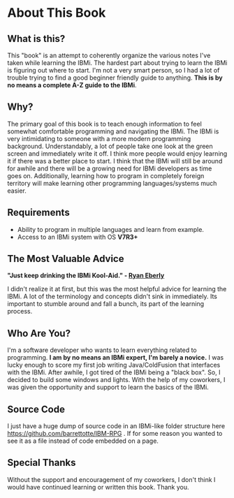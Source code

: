 # About This Book


## What is this?
This "book" is an attempt to coherently organize the various notes I've taken while learning the IBMi. The hardest part about trying to learn the IBMi is
figuring out where to start. I'm not a very smart person, so I had a lot of trouble trying to find a good beginner friendly guide to anything.
**This is by no means a complete A-Z guide to the IBMi**.


## Why?
The primary goal of this book is to teach enough information to feel somewhat comfortable programming and navigating the IBMi.
The IBMi is very intimidating to someone with a more modern programming background. Understandably, a lot of people take one look at the green screen
and immediately write it off. I think more people would enjoy learning it if there was a better place to start. I think that the IBMi will still be around for awhile and there will be a growing need for IBMi developers as time goes on. 
Additionally, learning how to program in completely foreign territory will make learning other programming languages/systems much easier.


## Requirements
* Ability to program in multiple languages and learn from example.
* Access to an IBMi system with OS **V7R3+**


## The Most Valuable Advice
**"Just keep drinking the IBMi Kool-Aid." - [Ryan Eberly](https://github.com/ryaneberly)**

I didn't realize it at first, but this was the most helpful advice for learning the IBMi.
A lot of the terminology and concepts didn't sink in immediately. 
Its important to stumble around and fall a bunch, its part of the learning process.


## Who Are You?
I'm a software developer who wants to learn everything related to programming.
**I am by no means an IBMi expert, I'm barely a novice.**
I was lucky enough to score my first job writing Java/ColdFusion that interfaces with the IBMi.
After awhile, I got tired of the IBMi being a "black box". So, I decided to build some windows and lights.
With the help of my coworkers, I was given the opportunity and support to learn the basics of the IBMi.


## Source Code
I just have a huge dump of source code in an IBMi-like folder structure here https://github.com/barrettotte/IBM-RPG .
If for some reason you wanted to see it as a file instead of code embedded on a page.


## Special Thanks
Without the support and encouragement of my coworkers, I don't think I would have continued learning or written this book. Thank you.

